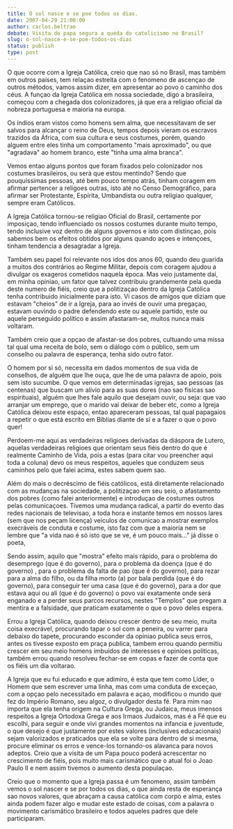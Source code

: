 ```yaml
---
title: O sol nasce e se poe todos os dias.
date: 2007-04-29 21:00:00
author: carlos.beltrao
debate: Visita do papa segura a queda do catolicismo no Brasil?
slug: o-sol-nasce-e-se-poe-todos-os-dias
status: publish 
type: post
---
```


O que ocorre com a Igreja Católica, creio que nao só no Brasil, mas também em outros países, tem relaçao estreita com o fenomeno de ascençao de outros métodos, vamos assim dizer, em apresentar ao povo o caminho dos céus. A funçao da Igreja Católica em nossa sociedade, digo a brasileira, começou com a chegada dos colonizadores, já que era a religiao oficial da nobreza portuguesa e maioria na europa.   

Os índios eram vistos como homens sem alma, que necessitavam de ser salvos para alcançar o reino de Deus, tempos depois vieram os escravos trazidos da África, com sua cultura e seus costumes, porém, quando alguem entre eles tinha um comportamento "mais aproximado", ou que "agradava" ao homem branco, este "tinha uma alma branca".  

Vemos entao alguns pontos que foram fixados pelo colonizador nos costumes brasileiros, ou será que estou mentindo? Sendo que pouquíssimas pessoas, até bem pouco tempo atrás, tinham coragem em afirmar pertencer a religoes outras, isto até no Censo Demográfico, para afirmar ser Protestante, Espírita, Umbandista ou outra religiao qualquer, sempre eram Católicos.  

A Igreja Católica tornou-se religiao Oficial do Brasil, certamente por imposiçao, tendo influenciado os nossos costumes durante muito tempo, tendo inclusive voz dentro de alguns governos e isto com distinçao, pois sabemos bem os efeitos obtidos por alguns quando açoes e intençoes, tinham tendencia a desagradar a Igreja.  

Também seu papel foi relevante nos idos dos anos 60, quando deu guarida a muitos dos contrários ao Regime Militar, depois com coragem ajudou a divulgar os exageros cometidos naquela época. Mas veio justamente daí, em minha opiniao, um fator que talvez contribuiu grandemente pela queda deste numero de fiéis, creio que a politizaçao dentro da Igreja Católica tenha contribuido inicialmente para isto. Vi casos de amigos que diziam que estavam "cheios" de ir a Igreja, para ao invés de ouvir uma pregaçao, estavam ouvindo o padre defendendo este ou aquele partido, este ou aquele perseguido político e assim afastaram-se, muitos nunca mais voltaram.  

Também creio que a opçao de afastar-se dos pobres, cultuando uma missa tal qual uma receita de bolo, sem o diálogo com o público, sem um conselho ou palavra de esperança, tenha sido outro fator.   

O homem por si só, necessita em dados momentos de sua vida de conselhos, de alguém que lhe ouça, que lhe de uma palavra de apoio, pois sem isto sucumbe. O que vemos em determinadas igrejas, sao pessoas (as centenas) que buscam um alívio para as suas dores (nao sao físicas sao espirituais), alguém que lhes fale aquilo que desejam ouvir, ou seja: que vao arranjar um emprego, que o marido vai deixar de beber etc, como a Igreja Católica deixou este espaço, entao apareceram pessoas, tal qual papagaios a repetir o que está escrito em Bíblias diante de sí e a fazer o que o povo quer!  

Perdoem-me aqui as verdadeiras religioes derivadas da diáspora de Lutero, aquelas verdadeiras religioes que orientam seus fiéis dentro do que é realmente Caminho de Vida, pois a estas (para citar vou preencher aqui toda a coluna) devo os meus respeitos, aqueles que conduzem seus caminhos pelo que falei acima, estes sabem quem sao.  

Além do mais o decréscimo de fiéis católicos, está diretamente relacionado com as mudanças na sociedade, a politizaçao em seu seio, o afastamento dos pobres (como falei anteriormente) e introduçao de costumes outros pelas comunicaçoes. Tivemos uma mudança radical, a partir do evento das redes nacionais de televisao, a toda hora e instante temos em nossos lares (sem que nos peçam licença) veículos de comunicao a mostrar exemplos execráveis de conduta e costume, isto faz com que a maioria nem se lembre que "a vida nao é só isto que se ve, é um pouco mais..." já disse o poeta,  

Sendo assim, aquilo que "mostra" efeito mais rápido, para o problema do desemprego (que é do governo), para o problema da doença (que é do governo) , para o problema da falta de pao (que é do governo), para rezar para a alma do filho, ou da filha morto (a) por bala perdida (que é do governo), para conseguir ter uma casa (que é do governo), para a dor que estava aqui ou ali (que é do governo) o povo vai exatamente onde será enganado e a perder seus parcos recursos, nestes "Templos" que pregam a mentira e a falsidade, que praticam exatamente o que o povo deles espera.  

Errou a Igreja Católica, quando deixou crescer dentro de seu meio, muita coisa execrável, procurando tapar o sol com a peneira, ou varrer para debaixo do tapete, procurando esconder da opiniao publica seus erros, antes os tivesse exposto em praça publica, tambem errou quando permitiu crescer em seu meio homens imbuídos de interesses e opinioes politicas, também errou quando resolveu fechar-se em copas e fazer de conta que os fiéis um dia voltarao.  

A Igreja que eu fui educado e que adimiro, é esta que tem como Líder, o Homem que sem escrever uma linha, mas com uma conduta de exceçao, com a opçao pelo necessitado em palavra e açao, modificou o mundo que fez do Império Romano, seu algoz, o divulgador desta fé. Para mim nao importa que ela tenha origem na Cultura Grega, ou Judaica, meus imensos respeitos a Igreja Ortodoxa Grega e aos Irmaos Judaicos, mas é a Fé que eu escolhi, para seguir e onde vivi grandes momentos na infancia e juventude, o que desejo é que justamente por estes valores (inclusives educacionais) sejam valorizados e praticados que ela se volte para dentro de si mesma, procure eliminar os erros e vence-los tornando-os alavanca para novos adeptos. Creio que a visita de um Papa pouco poderá acrescentar no crescimento de fiéis, pois muito mais carismático que o atual foi o Joao Paulo II e nem assim tivemos o aumento desta populaçao.   

Creio que o momento que a Igreja passa é um fenomeno, assim também vemos o sol nascer e se por todos os dias, o que ainda resta de esperança sao novos valores, que abraçam a causa católica com corpo e alma, estes ainda podem fazer algo e mudar este estado de coisas, com a palavra o movimento carismático brasileiro e todos aqueles padres que dele participaram.
